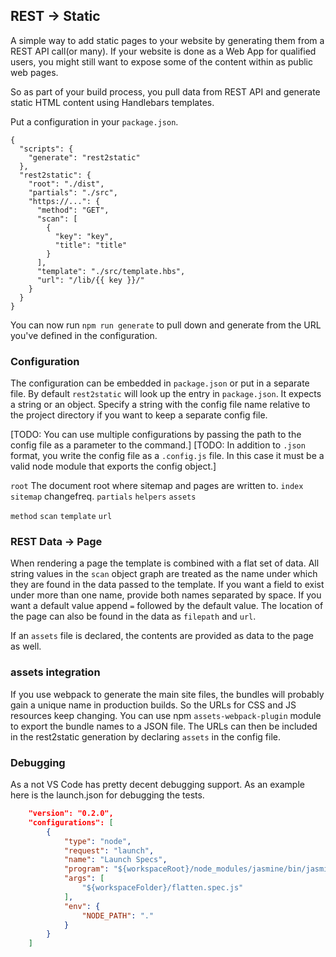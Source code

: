 ## REST -> Static

A simple way to add static pages to your website by generating them from a REST API call(or many).
If your website is done as a Web App for qualified users, you might still want to expose some of the
content within as public web pages.

So as part of your build process, you pull data from REST API and generate static HTML content using
Handlebars templates.

Put a configuration in your `package.json`.
```
{
  "scripts": {
    "generate": "rest2static"
  },
  "rest2static": {
    "root": "./dist",
    "partials": "./src",
    "https://...": {
      "method": "GET",
      "scan": [
        {
          "key": "key",
          "title": "title"
        }
      ],
      "template": "./src/template.hbs",
      "url": "/lib/{{ key }}/"
    }
  }
}
```

You can now run `npm run generate` to pull down and generate from the URL you've defined in the configuration.


### Configuration

The configuration can be embedded in `package.json` or put in a separate file. By default `rest2static` will look up the entry in `package.json`. It expects a string or an object. Specify a string with the config file name
relative to the project directory if you want to keep a separate config file.

[TODO: You can use multiple configurations by passing the path to the config file as a parameter to the command.]
[TODO: In addition to `.json` format, you write the config file as a `.config.js` file. In this case it must be a valid node module that exports the config object.]


`root` The document root where sitemap and pages are written to.
`index`
`sitemap` changefreq.
`partials`
`helpers`
`assets`

`method`
`scan`
`template`
`url`


### REST Data -> Page

When rendering a page the template is combined with a flat set of data. All string values in the `scan` object graph are treated as the name under which they are found in the data passed to the template. If you want a field to exist under more than one name, provide both names separated by space. If you want a default value append `=` followed by the default value. The location of the page can also be found in the data as `filepath` and `url`.

If an `assets` file is declared, the contents are provided as data to the page as well.


### assets integration

If you use webpack to generate the main site files, the bundles will probably gain a unique name in production builds. So the URLs for CSS and JS resources keep changing. You can use npm `assets-webpack-plugin` module to export the bundle names to a JSON file. The URLs can then be included in the rest2static generation by declaring `assets` in the config file.


### Debugging

As a not VS Code has pretty decent debugging support. As an example here is the launch.json for debugging the tests.

```JSON
    "version": "0.2.0",
    "configurations": [
        {
            "type": "node",
            "request": "launch",
            "name": "Launch Specs",
            "program": "${workspaceRoot}/node_modules/jasmine/bin/jasmine.js",
            "args": [
                "${workspaceFolder}/flatten.spec.js"
            ],
            "env": {
                "NODE_PATH": "."
            }
        }
    ]
```